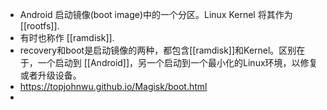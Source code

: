 - Android 启动镜像(boot image)中的一个分区。Linux Kernel 将其作为[[rootfs]].
- 有时也称作 [[ramdisk]].
- recovery和boot是启动镜像的两种，都包含[[ramdisk]]和Kernel。区别在于，一个启动到 [[Android]]，另一个启动到一个最小化的Linux环境，以修复或者升级设备。
- https://topjohnwu.github.io/Magisk/boot.html
-
